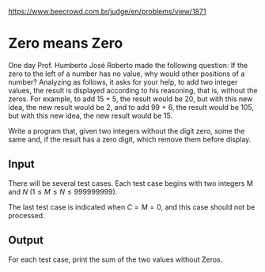 https://www.beecrowd.com.br/judge/en/problems/view/1871

# Zero means Zero

One day Prof. Humberto José Roberto made the following question: If the zero
to the left of a number has no value, why would other positions of a number?
Analyzing as follows, it asks for your help, to add two integer values, the
result is displayed according to his reasoning, that is, without the zeros.
For example, to add 15 + 5, the result would be 20, but with this new idea,
the new result would be 2, and to add 99 + 6, the result would be 105, but
with this new idea, the new result would be 15.

Write a program that, given two integers without the digit zero, some the same
and, if the result has a zero digit, which remove them before display.

## Input

There will be several test cases. Each test case begins with two integers M
and $N$ ($1 \leq M \leq N \leq 999999999$).

The last test case is indicated when $C = M = 0$, and this case should not be
processed.

## Output

For each test case, print the sum of the two values without Zeros.
